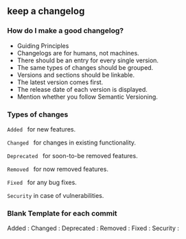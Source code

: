

## keep a changelog

### How do I make a good changelog?

* Guiding Principles
* Changelogs are for humans, not machines.
* There should be an entry for every single version.
* The same types of changes should be grouped.
* Versions and sections should be linkable.
* The latest version comes first.
* The release date of each version is displayed.
* Mention whether you follow Semantic Versioning.

### Types of changes

```Added ``` for new features.

```Changed ``` for changes in existing functionality.

```Deprecated ``` for soon-to-be removed features.

```Removed ``` for now removed features.

```Fixed ``` for any bug fixes.

```Security```  in case of vulnerabilities.


### Blank Template for each commit 

Added :
Changed :
Deprecated :
Removed :
Fixed :
Security :